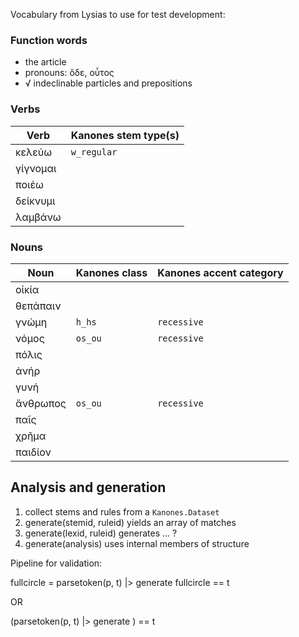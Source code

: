 
Vocabulary from Lysias to use for test development:

### Function words

- the article
- pronouns: ὅδε, οὗτος
- √ indeclinable particles and prepositions

### Verbs

| Verb | Kanones stem type(s) |
| --- | --- |
| κελεύω | `w_regular` |
| γίγνομαι | |
| ποιέω | |
| δείκνυμι | |
| λαμβάνω | |



### Nouns

| Noun | Kanones class | Kanones accent category |
| --- | --- | --- |
| οἰκία | | |
| θεπάπαιν | | |
| γνώμη | `h_hs` | `recessive` |
| νόμος | `os_ou` | `recessive`|
| πόλις||
| ἀνήρ||
| γυνή||
| ἄνθρωπος| `os_ou` | `recessive` |
| παῖς||
| χρῆμα||
| παιδίον||



## Analysis and generation

1. collect stems and rules from a `Kanones.Dataset`
2. generate(stemid, ruleid) yields an array of matches
3. generate(lexid, ruleid) generates ... ?
4. generate(analysis) uses internal members of structure


Pipeline for validation:

fullcircle = parsetoken(p, t) |> generate 
fullcircle == t

OR

(parsetoken(p, t) |> generate ) == t